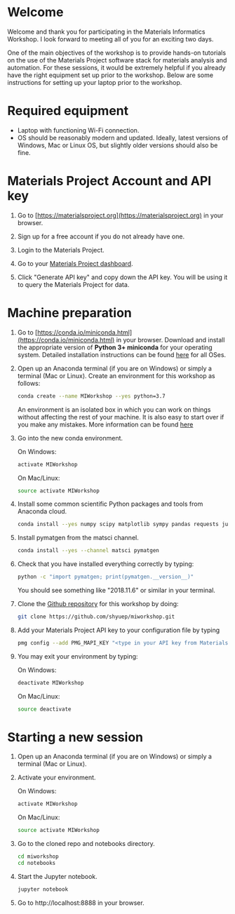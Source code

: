 # Welcome

Welcome and thank you for participating in the Materials Informatics Workshop. 
I look forward to meeting all of you for an exciting two days.

One of the main objectives of the workshop is to provide hands-on tutorials on 
the use of the Materials Project software stack for materials analysis and 
automation. For these sessions, it would be extremely helpful if you already 
have the right equipment set up prior to the workshop. Below are some
instructions for setting up your laptop prior to the workshop.

# Required equipment

* Laptop with functioning Wi-Fi connection.
* OS should be reasonably modern and updated. Ideally, latest versions of 
  Windows, Mac or Linux OS, but slightly older versions should also be fine.

# Materials Project Account and API key

1. Go to [https://materialsproject.org](https://materialsproject.org) in your
   browser.

2. Sign up for a free account if you do not already have one.

3. Login to the Materials Project.

4. Go to your [Materials Project dashboard](https://materialsproject.org/dashboard).

5. Click "Generate API key" and copy down the API key. You will be using it to
   query the Materials Project for data.

# Machine preparation

1. Go to [https://conda.io/miniconda.html](https://conda.io/miniconda.html) 
   in your browser. Download and install the appropriate version of 
   **Python 3+ miniconda** for your operating system. Detailed installation
   instructions can be found [here](https://conda.io/docs/user-guide/install/index.html) 
   for all OSes.

2. Open up an Anaconda terminal (if you are on Windows) or simply a terminal 
   (Mac or Linux). Create an environment for this workshop as follows:
   ```bash
   conda create --name MIWorkshop --yes python=3.7
   ```
   An environment is an isolated box in which you can work on things without
   affecting the rest of your machine. It is also easy to start over if you make
   any mistakes. More information can be found
   [here](https://conda.io/miniconda.html)

3. Go into the new conda environment.

   On Windows:
   ```bash
   activate MIWorkshop
   ```
   
   On Mac/Linux:
   ```bash
   source activate MIWorkshop
   ```

4. Install some common scientific Python packages and tools from Anaconda cloud.

   ```bash
   conda install --yes numpy scipy matplotlib sympy pandas requests jupyter git pymongo
   ```

5. Install pymatgen from the matsci channel.

   ```bash
   conda install --yes --channel matsci pymatgen
   ```

6. Check that you have installed everything correctly by typing:

   ```bash
   python -c "import pymatgen; print(pymatgen.__version__)"
   ```

   You should see something like "2018.11.6" or similar in your terminal.

7. Clone the [Github repository](https://github.com/shyuep/miworkshop.git) for
   this workshop by doing:

   ```bash
   git clone https://github.com/shyuep/miworkshop.git
   ```

8. Add your Materials Project API key to your configuration file by typing

   ```bash
   pmg config --add PMG_MAPI_KEY "<type in your API key from Materials Project>"
   ```

7. You may exit your environment by typing:

   On Windows:
   ```bash
   deactivate MIWorkshop
   ```   

   On Mac/Linux:
   ```bash
   source deactivate
   ```
   
# Starting a new session

1. Open up an Anaconda terminal (if you are on Windows) or simply a terminal 
   (Mac or Linux).

2. Activate your environment.

   On Windows:
   ```bash
   activate MIWorkshop
   ```
   
   On Mac/Linux:
   ```bash
   source activate MIWorkshop
   ```
   
3. Go to the cloned repo and notebooks directory.

   ```bash
   cd miworkshop
   cd notebooks
   ```
   
4. Start the Jupyter notebook.

   ```bash
   jupyter notebook
   ```
   
5. Go to http://localhost:8888 in your browser.

